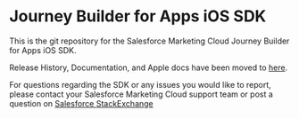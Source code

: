 # Journey Builder for Apps iOS SDK

This is the git repository for the Salesforce Marketing Cloud Journey Builder for Apps iOS SDK.<br>

Release History, Documentation, and Apple docs have been moved to <a href="http://salesforce-marketingcloud.github.io/JB4A-SDK-iOS/" target="_blank">here</a>.

For questions regarding the SDK or any issues you would like to report, please contact your Salesforce Marketing Cloud support team or post a question on <a href="http://salesforce.stackexchange.com/" target="_blank">Salesforce StackExchange</a>